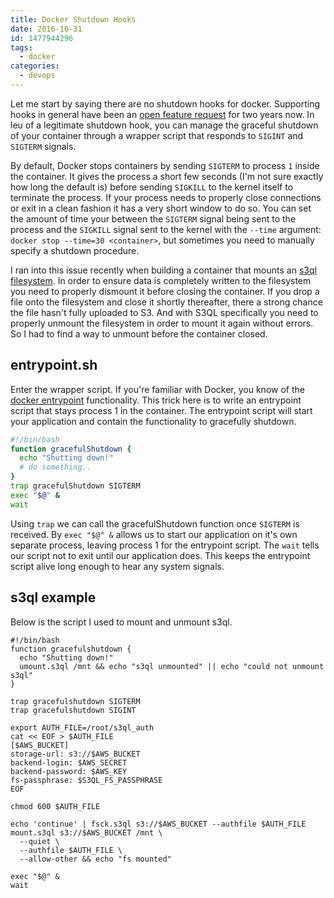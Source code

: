 ```yaml
---
title: Docker Shutdown Hooks
date: 2016-10-31
id: 1477944296
tags:
  - docker
categories:
  - devops
---
```


Let me start by saying there are no shutdown hooks for docker. Supporting hooks in general have been an [open feature request](https://github.com/docker/docker/issues/6982) for two years now. In leu of a legitimate shutdown hook, you can manage the graceful shutdown of your container through a wrapper script that responds to `SIGINT` and `SIGTERM` signals.

<!-- more -->

By default, Docker stops containers by sending `SIGTERM` to process `1` inside the container. It gives the process a short few seconds (I'm not sure exactly how long the default is) before sending `SIGKILL` to the kernel itself to terminate the process. If your process needs to properly close connections or exit in a clean fashion it has a very short window to do so. You can set the amount of time your between the `SIGTERM` signal being sent to the process and the `SIGKILL` signal sent to the kernel with the `--time` argument: `docker stop --time=30 <container>`, but sometimes you need to manually specify a shutdown procedure.

I ran into this issue recently when building a container that mounts an  [s3ql filesystem](https://bitbucket.org/nikratio/s3ql/). In order to ensure data is completely written to the filesystem you need to properly dismount it before closing the container. If you drop a file onto the filesystem and close it shortly thereafter, there a strong chance the file hasn't fully uploaded to S3. And with S3QL specifically you need to properly unmount the filesystem in order to mount it again without errors. So I had to find a way to unmount before the container closed. 
 
## entrypoint.sh
Enter the wrapper script. If you're familiar with Docker, you know of the [docker entrypoint](https://docs.docker.com/engine/reference/#entrypoint-default-command-to-execute-at-runtime) functionality. This trick here is to write an entrypoint script that stays process 1 in the container. The entrypoint script will start your application and contain the functionality to gracefully shutdown. 

```bash
#!/bin/bash
function gracefulShutdown {
  echo "Shutting down!"
  # do something..
}
trap gracefulShutdown SIGTERM
exec "$@" &
wait
```
Using `trap` we can call the gracefulShutdown function once `SIGTERM` is received.
By `exec "$@" &` allows us to start our application on it's own separate process, leaving process 1 for the entrypoint script.
The `wait` tells our script not to exit until our application does. This keeps the entrypoint script alive long enough to hear any system signals.

## s3ql example
Below is the script I used to mount and unmount s3ql.

```
#!/bin/bash
function gracefulshutdown {
  echo "Shutting down!"
  umount.s3ql /mnt && echo "s3ql unmounted" || echo "could not unmount s3ql"
}

trap gracefulshutdown SIGTERM
trap gracefulshutdown SIGINT

export AUTH_FILE=/root/s3ql_auth
cat << EOF > $AUTH_FILE
[$AWS_BUCKET]
storage-url: s3://$AWS_BUCKET
backend-login: $AWS_SECRET
backend-password: $AWS_KEY
fs-passphrase: $S3QL_FS_PASSPHRASE
EOF

chmod 600 $AUTH_FILE

echo 'continue' | fsck.s3ql s3://$AWS_BUCKET --authfile $AUTH_FILE
mount.s3ql s3://$AWS_BUCKET /mnt \
  --quiet \
  --authfile $AUTH_FILE \
  --allow-other && echo "fs mounted"

exec "$@" &
wait
```